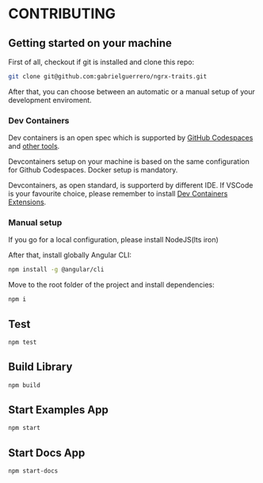 # CONTRIBUTING

<!-- ## Getting started with GitHub Codespaces

To get started, create a codespace for this repository by clicking this 👇

[![Open in GitHub Codespaces](https://github.com/codespaces/badge.svg)](https://github.com/codespaces/new?hide_repo_select=true&ref=main&repo=83716883)

A codespace will open in a web-based version of Visual Studio Code. The [dev container](.devcontainer/devcontainer.json) is fully configured with software needed for this project. -->


## Getting started on your machine

First of all, checkout if git is installed and clone this repo:

```bash
git clone git@github.com:gabrielguerrero/ngrx-traits.git
```

After that, you can choose between an automatic or a manual setup of your development enviroment.

### Dev Containers

Dev containers is an open spec which is supported by [GitHub Codespaces](https://github.com/codespaces) and [other tools](https://containers.dev/supporting).

Devcontainers setup on your machine is based on the same configuration for Github Codespaces.
Docker setup is mandatory.

Devcontainers, as open standard, is supporterd by different IDE.
If VSCode is your favourite choice, please remember to install [Dev Containers Extensions](https://marketplace.visualstudio.com/items?itemName=ms-vscode-remote.remote-containers).

### Manual setup

If you go for a local configuration, please install NodeJS(lts iron)

After that, install globally Angular CLI:

```bash
npm install -g @angular/cli
```

Move to the root folder of the project and install dependencies:

```bash
npm i
```

## Test

```bash
npm test
```

## Build Library

```bash
npm build
```

## Start Examples App

```bash
npm start
```

## Start Docs App

```bash
npm start-docs
```
